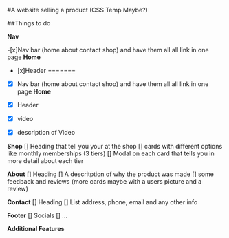 #A website selling a product (CSS Temp Maybe?)

##Things to do


**Nav**

-[x]Nav bar (home about contact shop) and have them all all link in one page
**Home**
- [x]Header
=======
- [x]	Nav bar (home about contact shop) and have them all all link in one page
**Home**
- [x]	Header

- [x]	video 
- [x]	description of Video	

**Shop**
[]	Heading that tell you your at the shop
[]	cards with different options like monthly memberships (3 tiers)	
[]	Modal on each card that tells you in more detail about each tier

**About**
[]	Heading 
[]	A descritption of why the product was made 
[]	some feedback and reviews (more cards maybe with a users picture and a review)

**Contact**
[]	Heading
[]	List address, phone, email and any other info 

**Footer**
[]	Socials
[]	...


**Additional Features**

